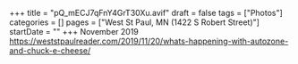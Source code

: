+++
title = "pQ_mECJ7qFnY4GrT30Xu.avif"
draft = false
tags = ["Photos"]
categories = []
pages = ["West St Paul, MN (1422 S Robert Street)"]
startDate = ""
+++
November 2019 https://weststpaulreader.com/2019/11/20/whats-happening-with-autozone-and-chuck-e-cheese/
